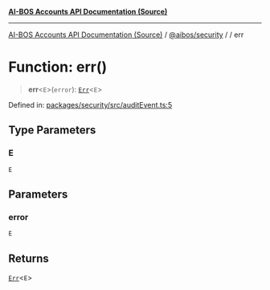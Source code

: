 [**AI-BOS Accounts API Documentation (Source)**](../../../README.md)

***

[AI-BOS Accounts API Documentation (Source)](../../../README.md) / [@aibos/security](../README.md) / [](../README.md) / err

# Function: err()

> **err**\<`E`\>(`error`): [`Err`](../types/type-aliases/Err.md)\<`E`\>

Defined in: [packages/security/src/auditEvent.ts:5](https://github.com/pohlai88/accounts/blob/48103fb36d28b2b9bfb33472b6de2f719773cde9/packages/security/src/auditEvent.ts#L5)

## Type Parameters

### E

`E`

## Parameters

### error

`E`

## Returns

[`Err`](../types/type-aliases/Err.md)\<`E`\>
